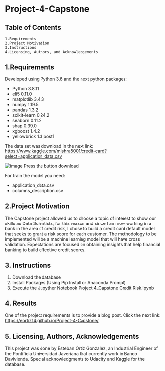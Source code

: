 # Project-4-Capstone
## Table of Contents

    1.Requirements
    2.Project Motivation
    3.Instructions
    4.Licensing, Authors, and Acknowledgements

## 1.Requirements

Developed using Python 3.6 and the next python packages:

* Python 3.8.11
* eli5 0.11.0
* matplotlib 3.4.3
* numpy 1.19.5
* pandas 1.3.2
* scikit-learn 0.24.2
* seaborn 0.11.2
* shap 0.39.0
* xgboost 1.4.2
* yellowbrick 1.3 post1

The data set was download in the next link:
https://www.kaggle.com/mishra5001/credit-card?select=application_data.csv

![image](https://user-images.githubusercontent.com/88516507/140079922-68d7ea8a-3d05-4d83-8140-f2ebc7c508f6.png)
Press the button download

For train the model you need:
* application_data.csv
* columns_description.csv

## 2.Project Motivation

The Capstone project allowed us to choose a topic of interest to show our skills as Data Scientists, for this reason and since I am now working in a bank in the area of credit risk, I chose to build a credit card default model that seeks to grant a risk score for each customer. The methodology to be implemented will be a machine learning model that will have cross validation. Expectations are focused on obtaining insights that help financial banking to build effective credit scores. 

## 3. Instructions

1. Download the database
2. Install Packages (Using Pip Install or Anaconda Prompt)
3. Execute the Jupyther Notebook Project 4_Capstone Credit Risk.ipynb

## 4. Results

One of the project requirements is to provide a blog post. Click the next link: https://eortiz14.github.io/Project-4-Capstone/

## 5. Licensing, Authors, Acknowledgements
This project was done by  Esteban Ortiz Gonzalez, an Industrial Engineer of the Pontificia Universidad Javeriana that currently work in Banco Davivienda.
Special acknowledgments to Udacity and Kaggle for the database.

